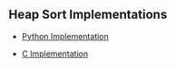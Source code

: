 ## Heap Sort Implementations

- [Python Implementation](heap-sort.py)

- [C Implementation](head-sort.c)
